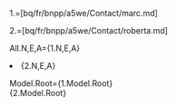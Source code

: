 1.=[bq/fr/bnpp/a5we/Contact/marc.md]

2.=[bq/fr/bnpp/a5we/Contact/roberta.md]

All.N,E,A={1.N,E,A}<li>{2.N,E,A}

Model.Root={1.Model.Root}<br>{2.Model.Root}

